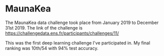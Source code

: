 # MaunaKea

The MaunaKea data challenge took place from January 2019 to December 31st 2019. The link of the challenge is https://challengedata.ens.fr/participants/challenges/11/

This was the first deep learning challenge I've participated in. My final ranking was 10th/54 with 94% test accuracy.
